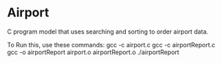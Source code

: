 # Airport
C program model that uses searching and sorting to order airport data. 


To Run this, use these commands:
gcc -c airport.c
gcc -c airportReport.c
gcc -o airportReport airport.o airportReport.o
./airportReport
